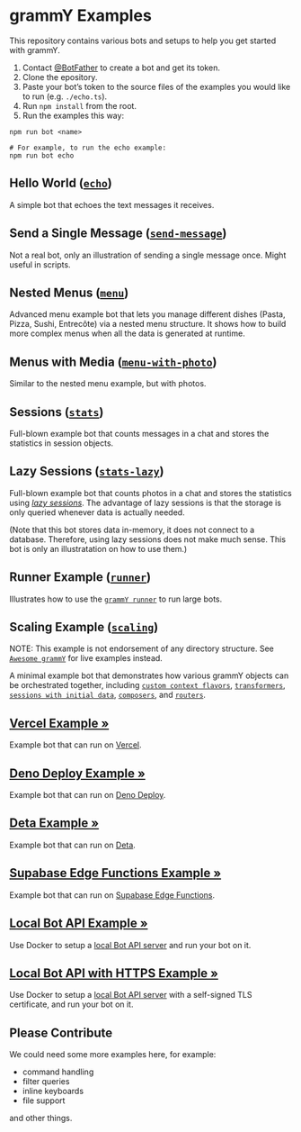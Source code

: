 # grammY Examples

This repository contains various bots and setups to help you get started with
grammY.

1. Contact [@BotFather](https://t.me/BotFather) to create a bot and get its
   token.
2. Clone the epository.
3. Paste your bot’s token to the source files of the examples you would like to
   run (e.g. `./echo.ts`).
4. Run `npm install` from the root.
5. Run the examples this way:

```shell
npm run bot <name>

# For example, to run the echo example:
npm run bot echo
```

## Hello World ([`echo`](./echo.ts))

A simple bot that echoes the text messages it receives.

## Send a Single Message ([`send-message`](./send-message.ts))

Not a real bot, only an illustration of sending a single message once. Might
useful in scripts.

## Nested Menus ([`menu`](./menu.ts))

Advanced menu example bot that lets you manage different dishes (Pasta, Pizza,
Sushi, Entrecôte) via a nested menu structure. It shows how to build more
complex menus when all the data is generated at runtime.

## Menus with Media ([`menu-with-photo`](./menu-with-photo.ts))

Similar to the nested menu example, but with photos.

## Sessions ([`stats`](./stats.ts))

Full-blown example bot that counts messages in a chat and stores the statistics
in session objects.

## Lazy Sessions ([`stats-lazy`](./stats-lazy.ts))

Full-blown example bot that counts photos in a chat and stores the statistics
using _[lazy sessions](https://grammy.dev/plugins/session.html#lazy-sessions)_.
The advantage of lazy sessions is that the storage is only queried whenever data
is actually needed.

(Note that this bot stores data in-memory, it does not connect to a database.
Therefore, using lazy sessions does not make much sense. This bot is only an
illustratation on how to use them.)

## Runner Example ([`runner`](./runner.ts))

Illustrates how to use the [`grammY runner`](https://github.com/grammyjs/runner)
to run large bots.

## Scaling Example ([`scaling`](./scaling/index.ts))

NOTE: This example is not endorsement of any directory structure. See
[`Awesome grammY`](https://github.com/grammyjs/awesome-grammY) for live examples
instead.

A minimal example bot that demonstrates how various grammY objects can be
orchestrated together, including
[`custom context flavors`](https://grammy.dev/guide/context.html#context-flavours),
[`transformers`](https://grammy.dev/advanced/transformers.html#bot-api-transformers),
[`sessions with initial data`](https://grammy.dev/plugins/session.html#how-to-use-sessions),
[`composers`](https://grammy.dev/advanced/middleware.html#middleware-in-grammy),
and
[`routers`](https://grammy.dev/plugins/router.html#combining-routers-with-sessions).

## [Vercel Example »](./vercel-bot)

Example bot that can run on [Vercel](https://vercel.com/).

## [Deno Deploy Example »](./deno-deploy)

Example bot that can run on [Deno Deploy](https://deno.com/deploy/).

## [Deta Example »](./deta)

Example bot that can run on [Deta](https://deta.sh/).

## [Supabase Edge Functions Example »](./supabase-edge-functions)

Example bot that can run on
[Supabase Edge Functions](https://supabase.com/edge-functions).

## [Local Bot API Example »](./local-bot-api)

Use Docker to setup a
[local Bot API server](https://core.telegram.org/bots/api#using-a-local-bot-api-server)
and run your bot on it.

## [Local Bot API with HTTPS Example »](./local-bot-api-https)

Use Docker to setup a
[local Bot API server](https://core.telegram.org/bots/api#using-a-local-bot-api-server)
with a self-signed TLS certificate, and run your bot on it.

## Please Contribute

We could need some more examples here, for example:

- command handling
- filter queries
- inline keyboards
- file support

and other things.
